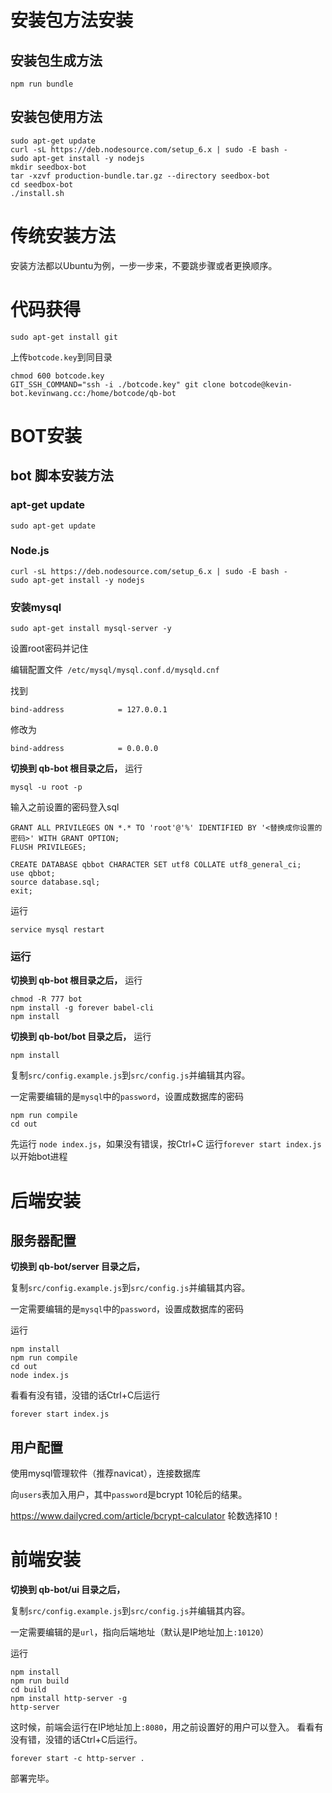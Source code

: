 # 安装包方法安装

## 安装包生成方法
```
npm run bundle
```


## 安装包使用方法
```
sudo apt-get update
curl -sL https://deb.nodesource.com/setup_6.x | sudo -E bash -
sudo apt-get install -y nodejs
mkdir seedbox-bot
tar -xzvf production-bundle.tar.gz --directory seedbox-bot
cd seedbox-bot
./install.sh
```

# 传统安装方法

安装方法都以Ubuntu为例，一步一步来，不要跳步骤或者更换顺序。

# 代码获得
```
sudo apt-get install git
```
上传```botcode.key```到同目录
```
chmod 600 botcode.key
GIT_SSH_COMMAND="ssh -i ./botcode.key" git clone botcode@kevin-bot.kevinwang.cc:/home/botcode/qb-bot
```


# BOT安装

## bot 脚本安装方法

### apt-get update
```
sudo apt-get update
```


### Node.js
```
curl -sL https://deb.nodesource.com/setup_6.x | sudo -E bash -
sudo apt-get install -y nodejs
```

### 安装mysql
```
sudo apt-get install mysql-server -y
```
设置root密码并记住

编辑配置文件``` /etc/mysql/mysql.conf.d/mysqld.cnf```

找到
```
bind-address            = 127.0.0.1
```
修改为
```
bind-address            = 0.0.0.0
```
**切换到 qb-bot 根目录之后，** 运行
```
mysql -u root -p
```
输入之前设置的密码登入sql
```
GRANT ALL PRIVILEGES ON *.* TO 'root'@'%' IDENTIFIED BY '<替换成你设置的密码>' WITH GRANT OPTION;
FLUSH PRIVILEGES;

CREATE DATABASE qbbot CHARACTER SET utf8 COLLATE utf8_general_ci;
use qbbot;
source database.sql;
exit;
```
运行
```
service mysql restart
```
### 运行
**切换到 qb-bot 根目录之后，** 运行
```
chmod -R 777 bot
npm install -g forever babel-cli
npm install
```
**切换到 qb-bot/bot 目录之后，** 运行
```
npm install
```

复制```src/config.example.js```到```src/config.js```并编辑其内容。

一定需要编辑的是```mysql```中的```password```，设置成数据库的密码

```
npm run compile
cd out
```

先运行 ```node index.js```，如果没有错误，按Ctrl+C
运行```forever start index.js```以开始bot进程

# 后端安装

## 服务器配置
**切换到 qb-bot/server 目录之后，** 

复制```src/config.example.js```到```src/config.js```并编辑其内容。

一定需要编辑的是```mysql```中的```password```，设置成数据库的密码

运行
```
npm install
npm run compile
cd out
node index.js
```
看看有没有错，没错的话Ctrl+C后运行
```
forever start index.js
```

## 用户配置
使用mysql管理软件（推荐navicat），连接数据库

向```users```表加入用户，其中```password```是bcrypt 10轮后的结果。

https://www.dailycred.com/article/bcrypt-calculator  轮数选择10！


# 前端安装
**切换到 qb-bot/ui 目录之后，** 

复制```src/config.example.js```到```src/config.js```并编辑其内容。

一定需要编辑的是```url```，指向后端地址（默认是IP地址加上```:10120```）

运行
```
npm install
npm run build
cd build
npm install http-server -g
http-server
```
这时候，前端会运行在IP地址加上```:8080```，用之前设置好的用户可以登入。
看看有没有错，没错的话Ctrl+C后运行。
```
forever start -c http-server .
```
部署完毕。
